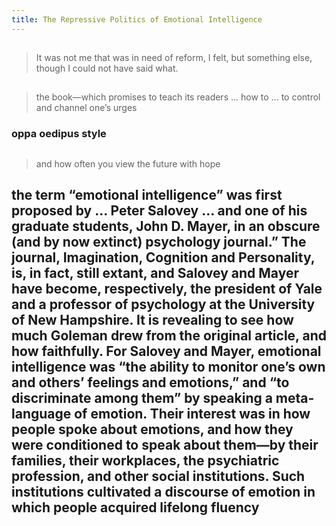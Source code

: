 ```yaml
---
title: The Repressive Politics of Emotional Intelligence
---
```


##
> It was not me that was in need of reform, I felt, but something else, though I could not have said what.
##
> the book—which promises to teach its readers ... how to ... to control and channel one’s urges
### oppa oedipus style
##
> and how often you view the future with hope
## the term “emotional intelligence” was first proposed by ... Peter Salovey ... and one of his graduate students, John D. Mayer, in an obscure (and by now extinct) psychology journal.” The journal, Imagination, Cognition and Personality, is, in fact, still extant, and Salovey and Mayer have become, respectively, the president of Yale and a professor of psychology at the University of New Hampshire. It is revealing to see how much Goleman drew from the original article, and how faithfully. For Salovey and Mayer, emotional intelligence was “the ability to monitor one’s own and others’ feelings and emotions,” and “to discriminate among them” by speaking a meta-language of emotion. Their interest was in how people spoke about emotions, and how they were conditioned to speak about them—by their families, their workplaces, the psychiatric profession, and other social institutions. Such institutions cultivated a discourse of emotion in which people acquired lifelong fluency

